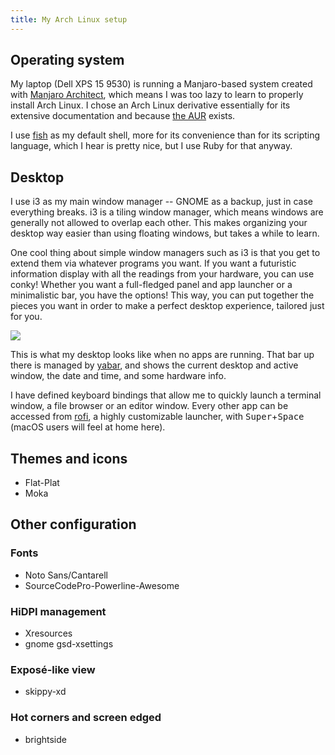 ```yaml
---
title: My Arch Linux setup
---
```


## Operating system

My laptop (Dell XPS 15 9530) is running a Manjaro-based system created with [Manjaro Architect](https://manjaro.org/2017/03/27/install-manjaro-as-you-want-it-with-architect/), which means I was too lazy to learn to properly install Arch Linux. I chose an Arch Linux derivative essentially for its extensive documentation and because [the AUR](https://aur.archlinux.org/) exists.

I use [fish](https://fishshell.com/) as my default shell, more for its convenience than for its scripting language, which I hear is pretty nice, but I use Ruby for that anyway.

## Desktop

I use i3 as my main window manager -- GNOME as a backup, just in case everything breaks. i3 is a tiling window manager, which means windows are generally not allowed to overlap each other. This makes organizing your desktop way easier than using floating windows, but takes a while to learn.

One cool thing about simple window managers such as i3 is that you get to extend them via whatever programs you want. If you want a futuristic information display with all the readings from your hardware, you can use conky! Whether you want a full-fledged panel and app launcher or a minimalistic bar, you have the options! This way, you can put together the pieces you want in order to make a perfect desktop experience, tailored just for you.

![](desktop_empty.png)

This is what my desktop looks like when no apps are running. That bar up there is managed by [yabar](https://github.com/geommer/yabar), and shows the current desktop and active window, the date and time, and some hardware info.

I have defined keyboard bindings that allow me to quickly launch a terminal window, a file browser or an editor window. Every other app can be accessed from [rofi](https://github.com/DaveDavenport/rofi/), a highly customizable launcher, with <kbd>Super</kbd>+<kbd>Space</kbd> (macOS users will feel at home here).

## Themes and icons

- Flat-Plat
- Moka

## Other configuration

### Fonts

- Noto Sans/Cantarell
- SourceCodePro-Powerline-Awesome

### HiDPI management

- Xresources
- gnome gsd-xsettings

### Exposé-like view

- skippy-xd

### Hot corners and screen edged

- brightside
<!--stackedit_data:
eyJoaXN0b3J5IjpbLTE2MjI1MjkyOTJdfQ==
-->